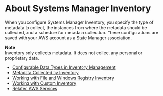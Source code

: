 # About Systems Manager Inventory<a name="sysman-inventory-about"></a>

When you configure Systems Manager Inventory, you specify the type of metadata to collect, the instances from where the metadata should be collected, and a schedule for metadata collection\. These configurations are saved with your AWS account as a State Manager association\.

**Note**  
Inventory only collects metadata\. It does not collect any personal or proprietary data\.


+ [Configurable Data Types in Inventory Management](inventory-management-configurable-elements.md)
+ [Metadata Collected by Inventory](sysman-inventory-schema.md)
+ [Working with File and Windows Registry Inventory](sysman-inventory-file-and-registry.md)
+ [Working with Custom Inventory](sysman-inventory-custom.md)
+ [Related AWS Services](sysman-inventory-relatedsvc.md)